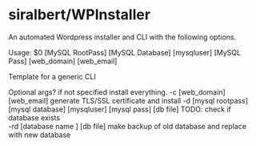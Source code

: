 # siralbert/WPInstaller

An automated Wordpress installer and CLI with the following options.

Usage: $0 [MySQL RootPass] [MySQL Database] [mysqluser] [MySQL Pass] [web_domain] [web_email]

Template for a generic CLI

Optional args?  if not specified install everything.
    -c [web_domain] [web_email]    generate TLS/SSL certificate and install
    -d [mysql rootpass] [mysql database] [mysqluser] [mysql pass] [db file] TODO: check if database exists     
    -rd [database name ] [db file] make backup of old database and replace with new database
